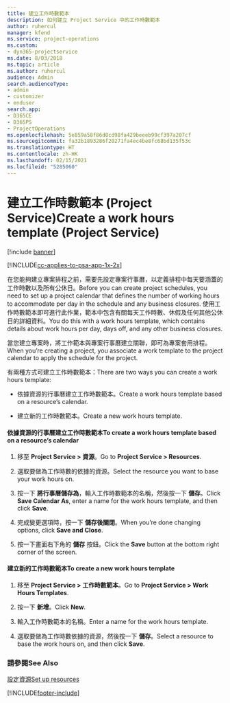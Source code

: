 ```yaml
---
title: 建立工作時數範本
description: 如何建立 Project Service 中的工作時數範本
author: ruhercul
manager: kfend
ms.service: project-operations
ms.custom:
- dyn365-projectservice
ms.date: 8/03/2018
ms.topic: article
ms.author: ruhercul
audience: Admin
search.audienceType:
- admin
- customizer
- enduser
search.app:
- D365CE
- D365PS
- ProjectOperations
ms.openlocfilehash: 5e859a58f86d8cd98fa429beeeb99cf397a207cf
ms.sourcegitcommit: fa32b1893286f20271fa4ec4be8fc68bd135f53c
ms.translationtype: HT
ms.contentlocale: zh-HK
ms.lasthandoff: 02/15/2021
ms.locfileid: "5285060"
---
```

# <a name="create-a-work-hours-template-project-service"></a><span data-ttu-id="fda8a-103">建立工作時數範本 (Project Service)</span><span class="sxs-lookup"><span data-stu-id="fda8a-103">Create a work hours template (Project Service)</span></span>

[!include [banner](../includes/psa-now-project-operations.md)]

[!INCLUDE[cc-applies-to-psa-app-1x-2x](../includes/cc-applies-to-psa-app-1x-2x.md)]

<span data-ttu-id="fda8a-104">在您能夠建立專案排程之前，需要先設定專案行事曆，以定義排程中每天要涵蓋的工作時數以及所有公休日。</span><span class="sxs-lookup"><span data-stu-id="fda8a-104">Before you can create project schedules, you need to set up a project calendar that defines the number of working hours to accommodate per day in the schedule and any business closures.</span></span> <span data-ttu-id="fda8a-105">使用工作時數範本即可進行此作業，範本中包含有關每天工作時數、休假及任何其他公休日的詳細資料。</span><span class="sxs-lookup"><span data-stu-id="fda8a-105">You do this with a work hours template, which contains details about work hours per day, days off, and any other business closures.</span></span>  
  
 <span data-ttu-id="fda8a-106">當您建立專案時，將工作範本與專案行事曆建立關聯，即可為專案套用排程。</span><span class="sxs-lookup"><span data-stu-id="fda8a-106">When you’re creating a project, you associate a work template to the project calendar to apply the schedule for the project.</span></span>  
  
 <span data-ttu-id="fda8a-107">有兩種方式可建立工作時數範本：</span><span class="sxs-lookup"><span data-stu-id="fda8a-107">There are two ways you can create a work hours template:</span></span>  
  
-   <span data-ttu-id="fda8a-108">依據資源的行事曆建立工作時數範本。</span><span class="sxs-lookup"><span data-stu-id="fda8a-108">Create a work hours template based on a resource’s calendar.</span></span>  
  
-   <span data-ttu-id="fda8a-109">建立新的工作時數範本。</span><span class="sxs-lookup"><span data-stu-id="fda8a-109">Create a new work hours template.</span></span>  
  
#### <a name="to-create-a-work-hours-template-based-on-a-resources-calendar"></a><span data-ttu-id="fda8a-110">依據資源的行事曆建立工作時數範本</span><span class="sxs-lookup"><span data-stu-id="fda8a-110">To create a work hours template based on a resource’s calendar</span></span>  
  
1.  <span data-ttu-id="fda8a-111">移至 **Project Service > 資源**。</span><span class="sxs-lookup"><span data-stu-id="fda8a-111">Go to **Project Service > Resources**.</span></span>  
  
2.  <span data-ttu-id="fda8a-112">選取要做為工作時數的依據的資源。</span><span class="sxs-lookup"><span data-stu-id="fda8a-112">Select the resource you want to base your work hours on.</span></span>  
  
3.  <span data-ttu-id="fda8a-113">按一下 **將行事曆儲存為**，輸入工作時數範本的名稱，然後按一下 **儲存**。</span><span class="sxs-lookup"><span data-stu-id="fda8a-113">Click **Save Calendar As**, enter a name for the work hours template, and then click **Save**.</span></span>  
  
4.  <span data-ttu-id="fda8a-114">完成變更選項時，按一下 **儲存後關閉**。</span><span class="sxs-lookup"><span data-stu-id="fda8a-114">When you’re done changing options, click **Save and Close**.</span></span>  
  
5.  <span data-ttu-id="fda8a-115">按一下畫面右下角的 **儲存** 按鈕。</span><span class="sxs-lookup"><span data-stu-id="fda8a-115">Click the **Save** button at the bottom right corner of the screen.</span></span>  
  
#### <a name="to-create-a-new-work-hours-template"></a><span data-ttu-id="fda8a-116">建立新的工作時數範本</span><span class="sxs-lookup"><span data-stu-id="fda8a-116">To create a new work hours template</span></span>  
  
1.  <span data-ttu-id="fda8a-117">移至 **Project Service > 工作時數範本**。</span><span class="sxs-lookup"><span data-stu-id="fda8a-117">Go to **Project Service > Work Hours Templates**.</span></span>  
  
2.  <span data-ttu-id="fda8a-118">按一下 **新增**。</span><span class="sxs-lookup"><span data-stu-id="fda8a-118">Click **New**.</span></span>  
  
3.  <span data-ttu-id="fda8a-119">輸入工作時數範本的名稱。</span><span class="sxs-lookup"><span data-stu-id="fda8a-119">Enter a name for the work hours template.</span></span>  
  
4.  <span data-ttu-id="fda8a-120">選取要做為工作時數依據的資源，然後按一下 **儲存**。</span><span class="sxs-lookup"><span data-stu-id="fda8a-120">Select a resource to base the work hours on, and then click **Save**.</span></span>  
  
### <a name="see-also"></a><span data-ttu-id="fda8a-121">請參閱</span><span class="sxs-lookup"><span data-stu-id="fda8a-121">See Also</span></span>  
 [<span data-ttu-id="fda8a-122">設定資源</span><span class="sxs-lookup"><span data-stu-id="fda8a-122">Set up resources</span></span>](../psa/set-up-resources.md)


[!INCLUDE[footer-include](../includes/footer-banner.md)]